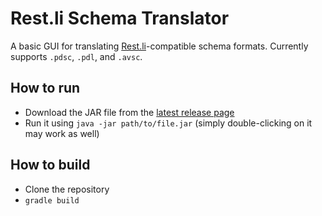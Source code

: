 # Rest.li Schema Translator
A basic GUI for translating [Rest.li](https://rest.li)-compatible schema formats. Currently supports `.pdsc`, `.pdl`, and `.avsc`.

## How to run

* Download the JAR file from the [latest release page](https://github.com/evanw555/rest.li-schema-translator/releases/latest)
* Run it using `java -jar path/to/file.jar` (simply double-clicking on it may work as well)

## How to build

* Clone the repository
* `gradle build`
